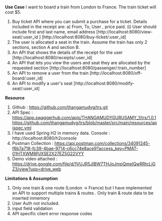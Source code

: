 
**Use Case**
I want to board a train from London to France. The train ticket will cost $5.

1. Buy ticket API where you can submit a purchase for a ticket. Details included in the receipt are:
	 a) From, To, User , price paid.
	(i) User should include first and last name, email address
	[http://localhost:8080/view-seat/:user_id ]
	[http://localhost:8080/buy-ticket/:user_id]
2. The user is allocated a seat in the train. Assume the train has only 2 sections, section A and section B.
3. An API that shows the details of the receipt for the user
[http://localhost:8080/receipts/:user_id]
4. An API that lets you view the users and seat they are allocated by the requested section
[http://localhost:8080/passenger/:train_number]
4. An API to remove a user from the train
[http://localhost:8080/off-board/:user_id]
5. An API to modify a user's seat
[http://localhost:8080/modify-seat/:user_id]

**Resource**
1. Github : https://github.com/thangamudyg/trs.git
2. API Spec : https://app.swaggerhub.com/apis/THANGAMUDYGURUSAMY_1/trs/1.0.1
   https://github.com/thangamudyg/trs/blob/master/src/main/resources/apispec.yml
3. I have used Spring H2 in memory data. Console : http://localhost:8080/h2console
2. Postman Collection : https://api.postman.com/collections/34091245-f6b7a718-fc39-4bae-9714-c6cc74e8ace9?access_key=PMAT-01HTXWM8PJXSE2X27EZ5G22VYY
3. Demo video attached : https://drive.google.com/file/d/1VUJR5JIBW7THJoJmpQmelQwRRtcLiGZ3/view?usp=drive_web

**Limitations & Assumption**
1. Only one train & one route (London -> France) but I have implemented an API to support multiple trains & routes . Only train & route data to be inserted inmemory
2. User Auth not included.
3. input field validation
4. API specific client error response codes
